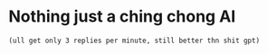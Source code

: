 
# Nothing just a ching chong AI 
    (ull get only 3 replies per minute, still better thn shit gpt)
